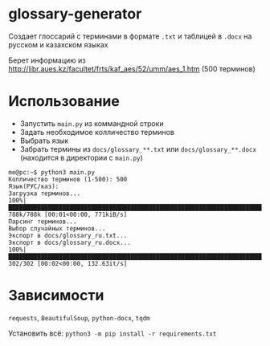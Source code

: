 # glossary-generator
Создает глоссарий с терминами в формате `.txt` и таблицей в `.docx` на русском и казахском языках

Берет информацию из http://libr.aues.kz/facultet/frts/kaf_aes/52/umm/aes_1.htm (500 терминов)

# Использование
- Запустить `main.py` из коммандной строки
- Задать необходимое колличество терминов
- Выбрать язык
- Забрать термины из `docs/glossary_**.txt` или `docs/glossary_**.docx` (находится в директории с `main.py`)
```console
me@pc:~$ python3 main.py
Колличество терминов (1-500): 500
Язык(РУС/каз):
Загрузка терминов...
100%|████████████████████████████████████████████████████████████████████████████████| 788k/788k [00:01<00:00, 771kiB/s]
Парсинг терминов...
Выбор случайных терминов...
Экспорт в docs/glossary_ru.txt...
Экспорт в docs/glossary_ru.docx...
100%|████████████████████████████████████████████████████████████████████████████████| 302/302 [00:02<00:00, 132.63it/s]
```


# Зависимости
`requests`, `BeautifulSoup`, `python-docx`, `tqdm`


Установить всё: `python3 -m pip install -r requirements.txt`